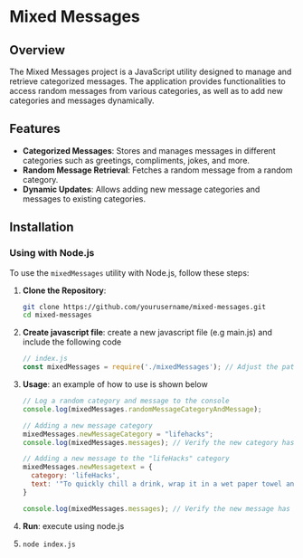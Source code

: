 # Mixed Messages

## Overview

The Mixed Messages project is a JavaScript utility designed to manage and retrieve categorized messages. The application provides functionalities to access random messages from various categories, as well as to add new categories and messages dynamically.

## Features

- **Categorized Messages**: Stores and manages messages in different categories such as greetings, compliments, jokes, and more.
- **Random Message Retrieval**: Fetches a random message from a random category.
- **Dynamic Updates**: Allows adding new message categories and messages to existing categories.

## Installation

### Using with Node.js

To use the `mixedMessages` utility with Node.js, follow these steps:

1. **Clone the Repository**:
   ```bash
   git clone https://github.com/yourusername/mixed-messages.git
   cd mixed-messages
2. **Create javascript file**: create a new javascript file (e.g main.js) and include the following code
   ```javascript
   // index.js
   const mixedMessages = require('./mixedMessages'); // Adjust the path if necessary
3. **Usage**: an example of how to use is shown below
   ```javascript
   // Log a random category and message to the console
   console.log(mixedMessages.randomMessageCategoryAndMessage);
   ```
   
   ```javascript
   // Adding a new message category
   mixedMessages.newMessageCategory = "lifehacks"; 
   console.log(mixedMessages.messages); // Verify the new category has been added
   ```
   ```javascript
   // Adding a new message to the "lifeHacks" category
   mixedMessages.newMessagetext = {
     category: 'lifeHacks',
     text: '"To quickly chill a drink, wrap it in a wet paper towel and put it in the freezer for 15 minutes."'
   }
   ```
   ```javascript
   console.log(mixedMessages.messages); // Verify the new message has been added
   ```
4. **Run**: execute using node.js
5. ```bash
   node index.js

